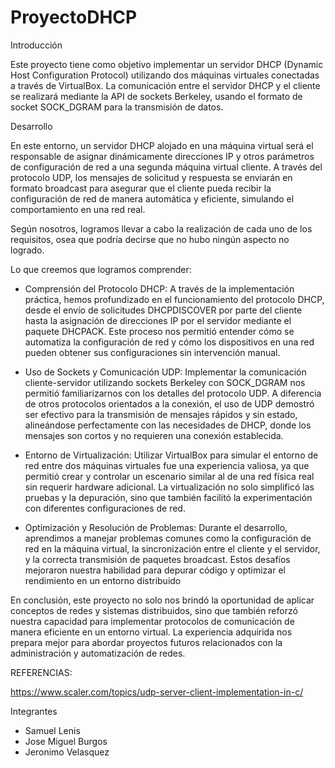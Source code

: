# ProyectoDHCP

Introducción

Este proyecto tiene como objetivo implementar un servidor DHCP (Dynamic Host Configuration Protocol) utilizando dos máquinas virtuales conectadas a través de VirtualBox. La comunicación entre el servidor DHCP y el cliente se realizará mediante la API de sockets Berkeley, usando el formato de socket SOCK_DGRAM para la transmisión de datos.

Desarrollo

En este entorno, un servidor DHCP alojado en una máquina virtual será el responsable de asignar dinámicamente direcciones IP y otros parámetros de configuración de red a una segunda máquina virtual cliente. A través del protocolo UDP, los mensajes de solicitud y respuesta se enviarán en formato broadcast para asegurar que el cliente pueda recibir la configuración de red de manera automática y eficiente, simulando el comportamiento en una red real.

Según nosotros, logramos llevar a cabo la realización de cada uno de los requisitos, osea que podría decirse que no hubo ningún aspecto no logrado.

Lo que creemos que logramos comprender:

- Comprensión del Protocolo DHCP: A través de la implementación práctica, hemos profundizado en el funcionamiento del protocolo DHCP, desde el envío de solicitudes DHCPDISCOVER por parte del cliente hasta la asignación de direcciones IP por el servidor mediante el paquete DHCPACK. Este proceso nos permitió entender cómo se automatiza la configuración de red y cómo los dispositivos en una red pueden obtener sus configuraciones sin intervención manual.

- Uso de Sockets y Comunicación UDP: Implementar la comunicación cliente-servidor utilizando sockets Berkeley con SOCK_DGRAM nos permitió familiarizarnos con los detalles del protocolo UDP. A diferencia de otros protocolos orientados a la conexión, el uso de UDP demostró ser efectivo para la transmisión de mensajes rápidos y sin estado, alineándose perfectamente con las necesidades de DHCP, donde los mensajes son cortos y no requieren una conexión establecida.

- Entorno de Virtualización: Utilizar VirtualBox para simular el entorno de red entre dos máquinas virtuales fue una experiencia valiosa, ya que permitió crear y controlar un escenario similar al de una red física real sin requerir hardware adicional. La virtualización no solo simplificó las pruebas y la depuración, sino que también facilitó la experimentación con diferentes configuraciones de red.

- Optimización y Resolución de Problemas: Durante el desarrollo, aprendimos a manejar problemas comunes como la configuración de red en la máquina virtual, la sincronización entre el cliente y el servidor, y la correcta transmisión de paquetes broadcast. Estos desafíos mejoraron nuestra habilidad para depurar código y optimizar el rendimiento en un entorno distribuido

En conclusión, este proyecto no solo nos brindó la oportunidad de aplicar conceptos de redes y sistemas distribuidos, sino que también reforzó nuestra capacidad para implementar protocolos de comunicación de manera eficiente en un entorno virtual. La experiencia adquirida nos prepara mejor para abordar proyectos futuros relacionados con la administración y automatización de redes.

REFERENCIAS:

https://www.scaler.com/topics/udp-server-client-implementation-in-c/

Integrantes

- Samuel Lenis
- Jose Miguel Burgos
- Jeronimo Velasquez
